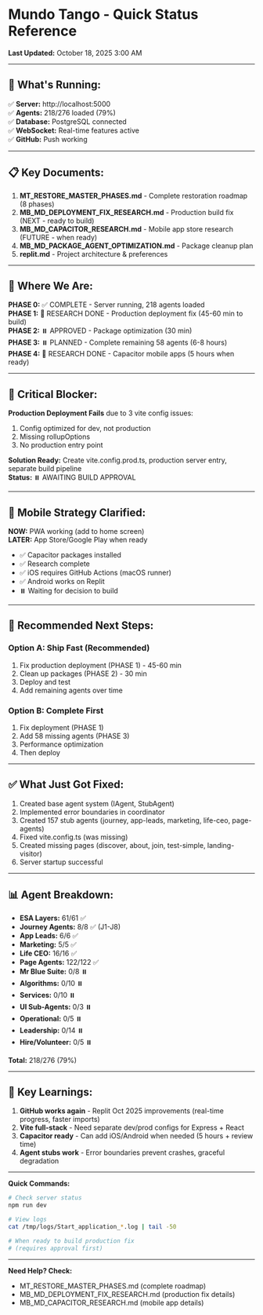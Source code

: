 # Mundo Tango - Quick Status Reference

**Last Updated:** October 18, 2025 3:00 AM

---

## 🚀 **What's Running:**

✅ **Server:** http://localhost:5000  
✅ **Agents:** 218/276 loaded (79%)  
✅ **Database:** PostgreSQL connected  
✅ **WebSocket:** Real-time features active  
✅ **GitHub:** Push working  

---

## 📋 **Key Documents:**

1. **MT_RESTORE_MASTER_PHASES.md** - Complete restoration roadmap (8 phases)
2. **MB_MD_DEPLOYMENT_FIX_RESEARCH.md** - Production build fix (NEXT - ready to build)
3. **MB_MD_CAPACITOR_RESEARCH.md** - Mobile app store research (FUTURE - when ready)
4. **MB_MD_PACKAGE_AGENT_OPTIMIZATION.md** - Package cleanup plan
5. **replit.md** - Project architecture & preferences

---

## 🎯 **Where We Are:**

**PHASE 0:** ✅ COMPLETE - Server running, 218 agents loaded  
**PHASE 1:** 🔬 RESEARCH DONE - Production deployment fix (45-60 min to build)  
**PHASE 2:** ⏸️ APPROVED - Package optimization (30 min)  
**PHASE 3:** ⏸️ PLANNED - Complete remaining 58 agents (6-8 hours)  
**PHASE 4:** 🔬 RESEARCH DONE - Capacitor mobile apps (5 hours when ready)  

---

## 🔴 **Critical Blocker:**

**Production Deployment Fails** due to 3 vite config issues:
1. Config optimized for dev, not production
2. Missing rollupOptions
3. No production entry point

**Solution Ready:** Create vite.config.prod.ts, production server entry, separate build pipeline  
**Status:** ⏸️ AWAITING BUILD APPROVAL

---

## 📱 **Mobile Strategy Clarified:**

**NOW:** PWA working (add to home screen)  
**LATER:** App Store/Google Play when ready

- ✅ Capacitor packages installed
- ✅ Research complete
- ✅ iOS requires GitHub Actions (macOS runner)
- ✅ Android works on Replit
- ⏸️ Waiting for decision to build

---

## 🎯 **Recommended Next Steps:**

### **Option A: Ship Fast** (Recommended)
1. Fix production deployment (PHASE 1) - 45-60 min
2. Clean up packages (PHASE 2) - 30 min
3. Deploy and test
4. Add remaining agents over time

### **Option B: Complete First**
1. Fix deployment (PHASE 1)
2. Add 58 missing agents (PHASE 3)
3. Performance optimization
4. Then deploy

---

## ✅ **What Just Got Fixed:**

1. Created base agent system (IAgent, StubAgent)
2. Implemented error boundaries in coordinator
3. Created 157 stub agents (journey, app-leads, marketing, life-ceo, page-agents)
4. Fixed vite.config.ts (was missing)
5. Created missing pages (discover, about, join, test-simple, landing-visitor)
6. Server startup successful

---

## 📊 **Agent Breakdown:**

- **ESA Layers:** 61/61 ✅
- **Journey Agents:** 8/8 ✅ (J1-J8)
- **App Leads:** 6/6 ✅
- **Marketing:** 5/5 ✅
- **Life CEO:** 16/16 ✅
- **Page Agents:** 122/122 ✅
- **Mr Blue Suite:** 0/8 ⏸️
- **Algorithms:** 0/10 ⏸️
- **Services:** 0/10 ⏸️
- **UI Sub-Agents:** 0/3 ⏸️
- **Operational:** 0/5 ⏸️
- **Leadership:** 0/14 ⏸️
- **Hire/Volunteer:** 0/5 ⏸️

**Total:** 218/276 (79%)

---

## 🔑 **Key Learnings:**

1. **GitHub works again** - Replit Oct 2025 improvements (real-time progress, faster imports)
2. **Vite full-stack** - Need separate dev/prod configs for Express + React
3. **Capacitor ready** - Can add iOS/Android when needed (5 hours + review time)
4. **Agent stubs work** - Error boundaries prevent crashes, graceful degradation

---

**Quick Commands:**

```bash
# Check server status
npm run dev

# View logs
cat /tmp/logs/Start_application_*.log | tail -50

# When ready to build production fix
# (requires approval first)
```

---

**Need Help? Check:**
- MT_RESTORE_MASTER_PHASES.md (complete roadmap)
- MB_MD_DEPLOYMENT_FIX_RESEARCH.md (production fix details)
- MB_MD_CAPACITOR_RESEARCH.md (mobile app details)

